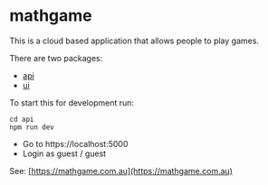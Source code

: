 # mathgame

This is a cloud based application that allows people to play games.

There are two packages:
* [api](/../../tree/master/api)
* [ui](/../../tree/master/ui)

To start this for development run:
```
cd api
npm run dev
```
* Go to https://localhost:5000
* Login as guest / guest

See: [https://mathgame.com.au](https://mathgame.com.au)
